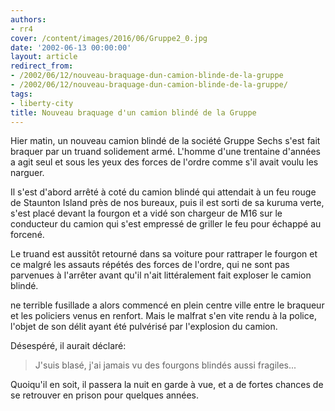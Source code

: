 ```yaml
---
authors:
- rr4
cover: /content/images/2016/06/Gruppe2_0.jpg
date: '2002-06-13 00:00:00'
layout: article
redirect_from:
- /2002/06/12/nouveau-braquage-dun-camion-blinde-de-la-gruppe
- /2002/06/12/nouveau-braquage-dun-camion-blinde-de-la-gruppe/
tags:
- liberty-city
title: Nouveau braquage d'un camion blindé de la Gruppe
---
```



Hier matin, un nouveau camion blindé de la société Gruppe Sechs s'est fait braquer par un truand solidement armé. L'homme d'une trentaine d'années a agit seul et sous les yeux des forces de l'ordre comme s'il avait voulu les narguer.

Il s'est d'abord arrêté à coté du camion blindé qui attendait à un feu rouge de Staunton Island près de nos bureaux, puis il est sorti de sa kuruma verte, s'est placé devant la fourgon et a vidé son chargeur de M16 sur le conducteur du camion qui s'est empressé de griller le feu pour échappé au forcené.

Le truand est aussitôt retourné dans sa voiture pour rattraper le fourgon et ce malgré les assauts répétés des forces de l'ordre, qui ne sont pas parvenues à l'arrêter avant qu'il n'ait littéralement fait exploser le camion blindé.

ne terrible fusillade a alors commencé en plein centre ville entre le braqueur et les policiers venus en renfort. Mais le malfrat s'en vite rendu à la police, l'objet de son délit ayant été pulvérisé par l'explosion du camion.

Désespéré, il aurait déclaré:

> J'suis blasé, j'ai jamais vu des fourgons blindés aussi fragiles...

Quoiqu'il en soit, il passera la nuit en garde à vue, et a de fortes chances de se retrouver en prison pour quelques années.